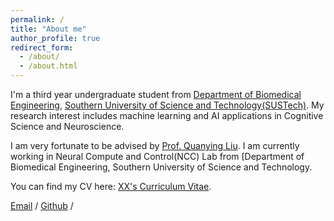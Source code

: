 ```yaml
---
permalink: /
title: "About me"
author_profile: true
redirect_form:
  - /about/
  - /about.html
---
```


I'm a third year undergraduate student from [Department of Biomedical Engineering](https://bme.sustech.edu.cn/), [Southern University of Science and Technology(SUSTech)](https://www.sustech.edu.cn/). My research interest includes machine learning and AI applications in Cognitive Science and Neuroscience.

I am very fortunate to be advised by [Prof. Quanying Liu](https://scholar.google.ch/citations?user=UpP9hJ8AAAAJ&hl=en). I am currently working in Neural Compute and Control(NCC) Lab from [Department of Biomedical Engineering, Southern University of Science and Technology.

You can find my CV here: [XX's Curriculum Vitae](../assets/Curriculum_Vitae.pdf).

[Email](mailto:12210315@mail.sustech.edu.cn) / [Github](https://github.com/EAterminator) /
